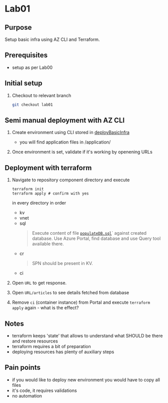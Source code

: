 # Lab01

## Purpose

Setup basic infra using AZ CLI and Terraform.

## Prerequisites

- setup as per Lab00

## Initial setup

1. Checkout to relevant branch
    ```bash
    git checkout lab01
    ```

## Semi manual deployment with AZ CLI

1. Create environment using CLI stored in [deployBasicInfra](/scripts/deployBasicInfra.sh)
   - you will find application files in <repoName>/application/
  
2. Once environment is set, validate if it's working by openening URLs

## Deployment with terraform

1. Navigate to repository component directory and execute
    ```
    terraform init
    terraform apply # confirm with yes
    ```

    in every directory in order
    - kv
    - vnet
    - sql
      > Execute content of file [`populateDB.sql`](/scripts/populateDB.sql)` against created database. Use Azure Portal, find database and use Query tool available there.
    - cr
      > SPN should be present in KV.
    - ci

2. Open `URL` to get response.

3. Open `URL/articles` to see details fetched from database

4. Remove `ci` (container instance) from Portal and execute `terraform apply` again - what is the effect?

## Notes
- terraform keeps 'state' that allows to understand what SHOULD be there and restore resources
- terraform requires a bit of preparation
- deploying resources has plenty of auxiliary steps

## Pain points
- if you would like to deploy new environment you would have to copy all files
- it's code, it requires validations
- no automation
